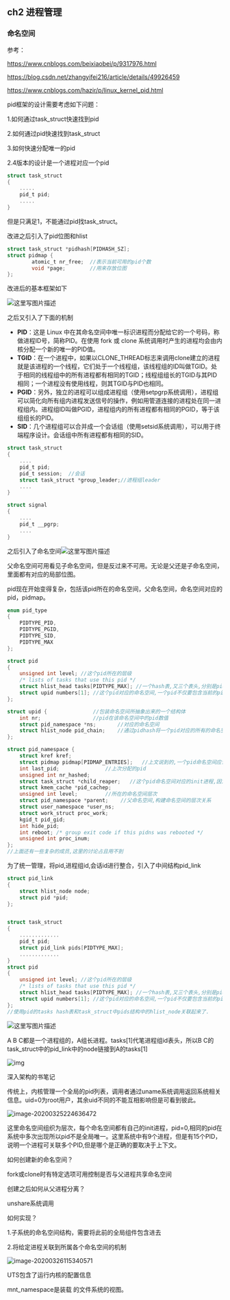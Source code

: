 

## ch2 进程管理

### 命名空间

参考：

https://www.cnblogs.com/beixiaobei/p/9317976.html

https://blog.csdn.net/zhangyifei216/article/details/49926459

https://www.cnblogs.com/hazir/p/linux_kernel_pid.html

pid框架的设计需要考虑如下问题：

1.如何通过task_struct快速找到pid

2.如何通过pid快速找到task_struct

3.如何快速分配唯一的pid



2.4版本的设计是一个进程对应一个pid

```c
struct task_struct
{
    .....
    pid_t pid;
    .....
}
```

但是只满足1，不能通过pid找task_struct。



改进之后引入了pid位图和hlist

```c
struct task_struct *pidhash[PIDHASH_SZ];
struct pidmap {
        atomic_t nr_free;  //表示当前可用的pid个数
        void *page;        //用来存放位图
};
```

改进后的基本框架如下

![这里写图片描述](https://img-blog.csdn.net/20151119161245926)

之后又引入了下面的机制

- **PID**：这是 Linux 中在其命名空间中唯一标识进程而分配给它的一个号码，称做进程ID号，简称PID。在使用 fork 或 clone 系统调用时产生的进程均会由内核分配一个新的唯一的PID值。
- **TGID**：在一个进程中，如果以CLONE_THREAD标志来调用clone建立的进程就是该进程的一个线程，它们处于一个线程组，该线程组的ID叫做TGID。处于相同的线程组中的所有进程都有相同的TGID；线程组组长的TGID与其PID相同；一个进程没有使用线程，则其TGID与PID也相同。
- **PGID**：另外，独立的进程可以组成进程组（使用setpgrp系统调用），进程组可以简化向所有组内进程发送信号的操作，例如用管道连接的进程处在同一进程组内。进程组ID叫做PGID，进程组内的所有进程都有相同的PGID，等于该组组长的PID。
- **SID**：几个进程组可以合并成一个会话组（使用setsid系统调用），可以用于终端程序设计。会话组中所有进程都有相同的SID。

```c
struct task_struct
{
    ....
    pid_t pid;
    pid_t session;  //会话
    struct task_struct *group_leader;//进程组leader
    ....
}

struct signal
{
    ....
    pid_t __pgrp;
    ....
}
```



之后引入了命名空间![这里写图片描述](https://img-blog.csdn.net/20151119161331708)

父命名空间可用看见子命名空间，但是反过来不可用。无论是父还是子命名空间，里面都有对应的局部位图。

pid现在开始变得复杂，包括该pid所在的命名空间，父命名空间，命名空间对应的pid，pidmap。

```c
enum pid_type
{
    PIDTYPE_PID,
    PIDTYPE_PGID,
    PIDTYPE_SID,
    PIDTYPE_MAX
};

struct pid
{
    unsigned int level; //这个pid所在的层级
    /* lists of tasks that use this pid */
    struct hlist_head tasks[PIDTYPE_MAX]; //一个hash表,又三个表头,分别是pid表头,进程组id表头,会话id表头,后面再具体介绍
    struct upid numbers[1]; //这个pid对应的命名空间,一个pid不仅要包含当前的pid,还有包含父命名空间,默认大小为1,所以就处于根命名空间中
};

struct upid {               //包装命名空间所抽象出来的一个结构体
    int nr;                 //pid在该命名空间中的pid数值
    struct pid_namespace *ns;       //对应的命名空间
    struct hlist_node pid_chain;    //通过pidhash将一个pid对应的所有的命名空间连接起来.
};

struct pid_namespace {
    struct kref kref;
    struct pidmap pidmap[PIDMAP_ENTRIES];   //上文说到的,一个pid命名空间应该有其独立的pidmap
    int last_pid;               //上次分配的pid
    unsigned int nr_hashed; 
    struct task_struct *child_reaper;   //这个pid命名空间对应的init进程,因为如果父进程挂了需要找养父啊,这里指明了该去找谁
    struct kmem_cache *pid_cachep;
    unsigned int level;         //所在的命名空间层次
    struct pid_namespace *parent;    //父命名空间,构建命名空间的层次关系
    struct user_namespace *user_ns;
    struct work_struct proc_work;
    kgid_t pid_gid;
    int hide_pid;
    int reboot; /* group exit code if this pidns was rebooted */
    unsigned int proc_inum;
};
//上面还有一些复杂的成员,这里的讨论占且用不到
```

为了统一管理，将pid,进程组id,会话id进行整合，引入了中间结构pid_link

```c
struct pid_link
{
    struct hlist_node node;
    struct pid *pid;
};


struct task_struct
{
    .............
    pid_t pid;
    struct pid_link pids[PIDTYPE_MAX];
    .............
}
struct pid
{
    unsigned int level; //这个pid所在的层级
    /* lists of tasks that use this pid */
    struct hlist_head tasks[PIDTYPE_MAX]; //一个hash表,又三个表头,分别是pid表头,进程组id表头,会话id表头,用于和task_struct进行关联
    struct upid numbers[1]; //这个pid对应的命名空间,一个pid不仅要包含当前的pid,还有包含父命名空间,默认大小为1,所以就处于根命名空间中
};
//使用pid的tasks hash表和task_struct中pids结构中的hlist_node关联起来了.
```

![这里写图片描述](https://img-blog.csdn.net/20151119162640491)

A B C都是一个进程组的，A组长进程。tasks[1]代笔进程组id表头，所以B C的task_struct中的pid_link中的node链接到A的tasks[1]

![img](https://images2018.cnblogs.com/blog/1168917/201807/1168917-20180716191827677-540475998.jpg)



深入架构的书笔记

传统上，内核管理一个全局的pid列表，调用者通过uname系统调用返回系统相关信息。uid=0为root用户，其余uid不同的不能互相影响但是可看到彼此。

![image-20200325224636472](C:\Users\10184\Desktop\Linux-Path\深入Linux内核架构.assets\image-20200325224636472.png)

这里命名空间组织为层次，每个命名空间都有自己的init进程，pid=0,相同的pid在系统中多次出现所以pid不是全局唯一。这里系统中有9个进程，但是有15个PID，说明一个进程可关联多个PID,但是哪个是正确的要取决于上下文。

如何创建新的命名空间？

fork或clone时有特定选项可用控制是否与父进程共享命名空间

创建之后如何从父进程分离？

unshare系统调用

如何实现？

1.子系统的命名空间结构，需要将此前的全局组件包含进去

2.将给定进程关联到所属各个命名空间的机制

![image-20200326115340571](C:\Users\10184\Desktop\Linux-Path\深入Linux内核架构.assets\image-20200326115340571.png)

UTS包含了运行内核的配置信息

mnt_namespace是装载 的文件系统的视图。